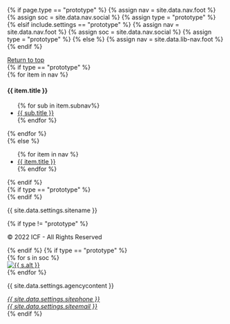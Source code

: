 {% if page.type == "prototype" %}
  {% assign nav = site.data.nav.foot %}
  {% assign soc = site.data.nav.social %}
  {% assign type = "prototype" %}
{% elsif include.settings == "prototype" %}
  {% assign nav = site.data.nav.foot %}
  {% assign soc = site.data.nav.social %}
  {% assign type = "prototype" %}
{% else %}
  {% assign nav = site.data.lib-nav.foot %}
{% endif %}
<footer class="usa-footer usa-footer--big">
  <div class="grid-container usa-footer__return-to-top">
    <a href="#">Return to top</a>
  </div>
  <div class="usa-footer__primary-section">
    <div class="grid-container">
      <div class="grid-row grid-gap">
        <div class="tablet:grid-col-8">
        {% if type == "prototype" %}
          <nav class="usa-footer__nav" aria-label="Footer navigation,,">
            <div class="grid-row grid-gap-4">
            {% for item in nav %}
              <div class="mobile-lg:grid-col-6 desktop:grid-col-3">
                <section class="usa-footer__primary-content usa-footer__primary-content--collapsible">
                  <h4 class="usa-footer__primary-link">{{ item.title }}</h4>
                  <ul class="usa-list usa-list--unstyled">
                    {% for sub in item.subnav%}
                    <li class="usa-footer__secondary-link">
                      <a href="{{ sub.href }}">{{ sub.title }}</a>
                    </li>
                    {% endfor %}
                  </ul>
                </section>
              </div>
            {% endfor %}
            </div>
          </nav>
          {% else %}
          <nav class="usa-footer__nav" aria-label="Footer navigation">
            <ul class="grid-row grid-gap">
              {% for item in nav %}
                <li  class="mobile-lg:grid-col-6 desktop:grid-col-auto usa-footer__primary-content ">
                  <a class="usa-footer__primary-link" href="{{ item.href }}">{{ item.title }} </a>
                </li>
              {% endfor %}
            </ul>
          </nav>
        {% endif %}
        </div>
      </div>
    </div>
  </div>
  <div class="usa-footer__secondary-section">
    <div class="grid-container">
      <div class="grid-row grid-gap">
        <div
          class="
            usa-footer__logo
            grid-row
            mobile-lg:grid-col-6 mobile-lg:grid-gap-2
          "
        >
          {% if type == "prototype" %}
          <div class="mobile-lg:grid-col-auto">
            <img class="usa-footer__logo-img" src="{{ site.data.settings.sitelogo-small }}" alt="" />
          </div>
          {% endif %}
          <div class="mobile-lg:grid-col-auto">
            <p class="usa-footer__logo-heading">{{ site.data.settings.sitename }}</p>
          </div>
        </div>
        <div class="usa-footer__contact-links mobile-lg:grid-col-6">
        {% if type != "prototype" %}<p>© 2022 ICF - All Rights Reserved</p>{% endif %}
        {% if type == "prototype" %}
          <div class="usa-footer__social-links grid-row grid-gap-1">
            {% for s in soc %}
            <div class="grid-col-auto">
              <a class="usa-social-link" href="{{ s.link }}"
                ><img
                  class="usa-social-link__icon"
                  src="{{ s.icon }}"
                  alt="{{ s.alt }}"
              /></a>
            </div>
            {% endfor %}
          </div>
          <p class="usa-footer__contact-heading">
            {{ site.data.settings.agencycontent }}
          </p>
          <address class="usa-footer__address">
            <div class="usa-footer__contact-info grid-row grid-gap">
              <div class="grid-col-auto">
                <a href="tel:{{ site.data.settings.sitephone }}">{{ site.data.settings.sitephone }}</a>
              </div>
              <div class="grid-col-auto">
                <a href="mailto:{{ site.data.settings.siteemail }}">{{ site.data.settings.siteemail }}</a>
              </div>
            </div>
          </address>
           {% endif %}
        </div>
      </div>
    </div>
  </div>
</footer>